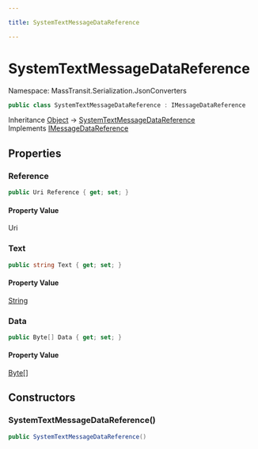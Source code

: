 ```yaml
---

title: SystemTextMessageDataReference

---
```


# SystemTextMessageDataReference

Namespace: MassTransit.Serialization.JsonConverters

```csharp
public class SystemTextMessageDataReference : IMessageDataReference
```

Inheritance [Object](https://learn.microsoft.com/en-us/dotnet/api/system.object) → [SystemTextMessageDataReference](../masstransit-serialization-jsonconverters/systemtextmessagedatareference)<br/>
Implements [IMessageDataReference](../masstransit-messagedata/imessagedatareference)

## Properties

### **Reference**

```csharp
public Uri Reference { get; set; }
```

#### Property Value

Uri<br/>

### **Text**

```csharp
public string Text { get; set; }
```

#### Property Value

[String](https://learn.microsoft.com/en-us/dotnet/api/system.string)<br/>

### **Data**

```csharp
public Byte[] Data { get; set; }
```

#### Property Value

[Byte[]](https://learn.microsoft.com/en-us/dotnet/api/system.byte)<br/>

## Constructors

### **SystemTextMessageDataReference()**

```csharp
public SystemTextMessageDataReference()
```
